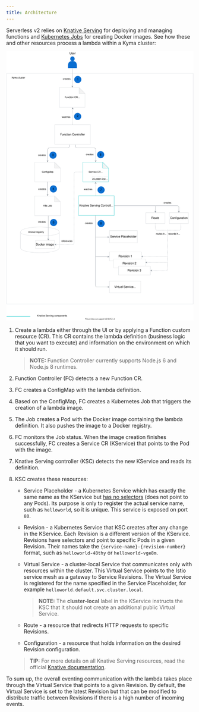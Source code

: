 ```yaml
---
title: Architecture
---
```


Serverless v2 relies on [Knative Serving](https://knative.dev/docs/serving/) for deploying and managing functions and [Kubernetes Jobs](https://kubernetes.io/docs/concepts/workloads/controllers/jobs-run-to-completion/) for creating Docker images. See how these and other resources process a lambda within a Kyma cluster:

![Serverless architecture](./assets/serverless-architecture.svg)

1. Create a lambda either through the UI or by applying a Function custom resource (CR). This CR contains the lambda definition (business logic that you want to execute) and information on the environment on which it should run.

    >**NOTE:** Function Controller currently supports Node.js 6 and Node.js 8 runtimes.

2. Function Controller (FC) detects a new Function CR.

4. FC creates a ConfigMap with the lambda definition.

3. Based on the ConfigMap, FC creates a Kubernetes Job that triggers the creation of a lambda image.

4. The Job creates a Pod with the Docker image containing the lambda definition. It also pushes the image to a Docker registry.

5. FC monitors the Job status. When the image creation finishes successfully, FC creates a Service CR (KService) that points to the Pod with the image.

6. Knative Serving controller (KSC) detects the new KService and reads its definition.

7. KSC creates these resources:

    - Service Placeholder - a Kubernetes Service which has exactly the same name as the KService but [has no selectors](https://kubernetes.io/docs/concepts/services-networking/service/#services-without-selectors) (does not point to any Pods). Its purpose is only to register the actual service name, such as `helloworld`, so it is unique. This service is exposed on port `80`.

    - Revision - a Kubernetes Service that KSC creates after any change in the KService. Each Revision is a different version of the KService. Revisions have selectors and point to specific Pods in a given Revision. Their names take the `{service-name}-{revision-number}` format, such as `helloworld-48thy` or `helloworld-vge8m`.

    - Virtual Service - a cluster-local Service that communicates only with resources within the cluster. This Virtual Service points to the Istio service mesh as a gateway to Service Revisions. The Virtual Service is registered for the name specified in the Service Placeholder, for example `helloworld.default.svc.cluster.local`.

        >**NOTE:** The **cluster-local** label in the KService instructs the KSC that it should not create an additional public Virtual Service.  

    - Route - a resource that redirects HTTP requests to specific Revisions.

    - Configuration - a resource that holds information on the desired Revision configuration.

    >**TIP:** For more details on all Knative Serving resources, read the official [Knative documentation](https://knative.dev/docs/serving/).

To sum up, the overall eventing communication with the lambda takes place through the Virtual Service that points to a given Revision. By default, the Virtual Service is set to the latest Revision but that can be modified to distribute traffic between Revisions if there is a high number of incoming events.
